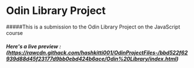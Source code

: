 # Odin Library Project
#####This is a submission to the Odin Library Project on the JavaScript course
##### Here's a live preview : (https://rawcdn.githack.com/hashkitti001/OdinProjectFiles-/bbd522f62939d88d45f23177d9bb0ebd424b6ace/Odin%20Library/index.html) 
